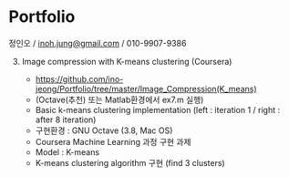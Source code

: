Portfolio
=

정인오 / inoh.jung@gmail.com / 010-9907-9386




3. Image compression with K-means clustering (Coursera)

    - https://github.com/ino-jeong/Portfolio/tree/master/Image_Compression(K_means)
    - (Octave(추천) 또는 Matlab환경에서 ex7.m 실행)
    - Basic k-means clustering implementation (left : iteration 1 / right : after 8 iteration)
    - 구현환경 : GNU Octave (3.8, Mac OS)
    - Coursera Machine Learning 과정 구현 과제
    - Model : K-means
    - K-means clustering algorithm 구현 (find 3 clusters)
